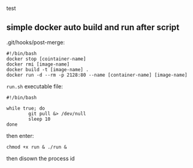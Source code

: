 test

## simple docker auto build and run after script

.git/hooks/post-merge:

```
#!/bin/bash
docker stop [cointainer-name]
docker rmi [image-name]
docker build -t [image-name] .
docker run -d --rm -p 2128:80 --name [container-name] [image-name]
```


`run.sh` executable file:

```
#!/bin/bash

while true; do
        git pull &> /dev/null
        sleep 10
done
```

then enter:
```
chmod +x run & ./run &
```
then disown the process id